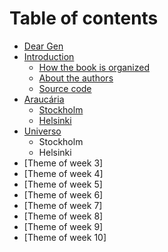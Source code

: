 # Table of contents

* [Dear Gen](readme.md)
* [Introduction](00-introduction/readme.md)
  * [How the book is organized](00-introduction/how-the-book-is-organized.md)
  * [About the authors](00-introduction/about-the-authors.md)
  * [Source code](00-introduction/source-code.md)
* [Araucária](01-araucaria/README.md)
  * [Stockholm](01-araucaria/stockholm.md)
  * [Helsinki](01-araucaria/helsinki.md)
* [Universo](02-universo/README.md)
  * Stockholm
  * Helsinki
* \[Theme of week 3\]
* \[Theme of week 4\]
* \[Theme of week 5\]
* \[Theme of week 6\]
* \[Theme of week 7\]
* \[Theme of week 8\]
* \[Theme of week 9\]
* \[Theme of week 10\]

